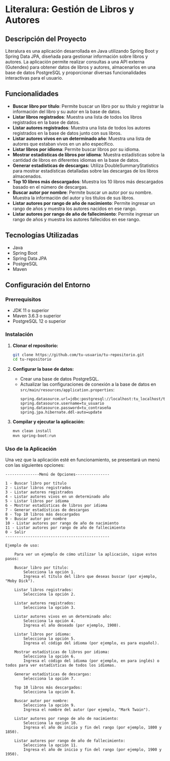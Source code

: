 # Literalura: Gestión de Libros y Autores

## Descripción del Proyecto

Literalura es una aplicación desarrollada en Java utilizando Spring Boot y Spring Data JPA, diseñada para gestionar información sobre libros y autores. La aplicación permite realizar consultas a una API externa (Gutendex) para obtener datos de libros y autores, almacenarlos en una base de datos PostgreSQL y proporcionar diversas funcionalidades interactivas para el usuario.

## Funcionalidades

- **Buscar libro por título**: Permite buscar un libro por su título y registrar la información del libro y su autor en la base de datos.
- **Listar libros registrados**: Muestra una lista de todos los libros registrados en la base de datos.
- **Listar autores registrados**: Muestra una lista de todos los autores registrados en la base de datos junto con sus libros.
- **Listar autores vivos en un determinado año**: Muestra una lista de autores que estaban vivos en un año específico.
- **Listar libros por idioma**: Permite buscar libros por su idioma.
- **Mostrar estadísticas de libros por idioma**: Muestra estadísticas sobre la cantidad de libros en diferentes idiomas en la base de datos.
- **Generar estadísticas de descargas:** Utiliza DoubleSummaryStatistics para mostrar estadísticas detalladas sobre las descargas de los libros almacenados.
- **Top 10 libros más descargados**: Muestra los 10 libros más descargados basado en el número de descargas.
- **Buscar autor por nombre**: Permite buscar un autor por su nombre. Muestra la información del autor y los títulos de sus libros.
- **Listar autores por rango de año de nacimiento**: Permite ingresar un rango de años y muestra los autores nacidos en ese rango.
- **Listar autores por rango de año de fallecimiento**: Permite ingresar un rango de años y muestra los autores fallecidos en ese rango.
  
## Tecnologías Utilizadas
- Java
- Spring Boot
- Spring Data JPA
- PostgreSQL
- Maven

## Configuración del Entorno

### Prerrequisitos

- JDK 11 o superior
- Maven 3.6.3 o superior
- PostgreSQL 12 o superior

### Instalación

1. **Clonar el repositorio:**
    ```bash
    git clone https://github.com/tu-usuario/tu-repositorio.git
    cd tu-repositorio
    ```

2. **Configurar la base de datos:**
    - Crear una base de datos PostgreSQL.
    - Actualizar las configuraciones de conexión a la base de datos en `src/main/resources/application.properties`:
        ```properties
        spring.datasource.url=jdbc:postgresql://localhost:tu_localhost/tu_base_de_datos
        spring.datasource.username=tu_usuario
        spring.datasource.password=tu_contraseña
        spring.jpa.hibernate.ddl-auto=update
        ```

3. **Compilar y ejecutar la aplicación:**
    ```bash
    mvn clean install
    mvn spring-boot:run
    ```

### Uso de la Aplicación

Una vez que la aplicación esté en funcionamiento, se presentará un menú con las siguientes opciones:

```plaintext
---------------Menú de Opciones---------------
                    
1 - Buscar libro por título
2 - Listar libros registrados
3 - Listar autores registrados
4 - Listar autores vivos en un determinado año
5 - Listar libros por idioma                    
6 - Mostrar estadísticas de libros por idioma
7 - Generar estadísticas de descargas
8 - Top 10 libros más descargados
9 - Buscar autor por nombre
10 - Listar autores por rango de año de nacimiento
11 - Listar autores por rango de año de fallecimiento
0 - Salir
----------------------------------------------

Ejemplo de uso:

    Para ver un ejemplo de cómo utilizar la aplicación, sigue estos pasos:

    Buscar libro por título:
        Selecciona la opción 1.
        Ingresa el título del libro que deseas buscar (por ejemplo, "Moby Dick").

    Listar libros registrados:
        Selecciona la opción 2.

    Listar autores registrados:
        Selecciona la opción 3.

    Listar autores vivos en un determinado año:
        Selecciona la opción 4.
        Ingresa el año deseado (por ejemplo, 1900).

    Listar libros por idioma:
        Selecciona la opción 5.
        Ingresa el código del idioma (por ejemplo, es para español).

    Mostrar estadísticas de libros por idioma:
        Selecciona la opción 6.
        Ingresa el código del idioma (por ejemplo, en para inglés) o todos para ver estadísticas de todos los idiomas.

    Generar estadísticas de descargas:
        Selecciona la opción 7.

    Top 10 libros más descargados:
        Selecciona la opción 8.

    Buscar autor por nombre:
        Selecciona la opción 9.
        Ingresa el nombre del autor (por ejemplo, "Mark Twain").

    Listar autores por rango de año de nacimiento:
        Selecciona la opción 10.
        Ingresa el año de inicio y fin del rango (por ejemplo, 1800 y 1850).

    Listar autores por rango de año de fallecimiento:
        Selecciona la opción 11.
        Ingresa el año de inicio y fin del rango (por ejemplo, 1900 y 1950).

